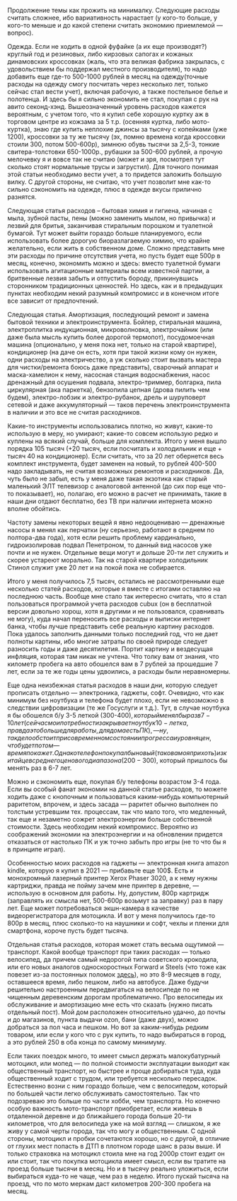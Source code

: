 Продолжение темы как прожить на минималку. Следующие расходы считать сложнее, ибо вариативность нарастает (у кого-то больше, у кого-то меньше и до какой степени считать экономию приемлемой — вопрос).

Одежда. Если не ходить в одной фуфайке (а их еще производят?) круглый год и резиновых, либо кирзовых сапогах и кожаных динамовских кроссовках (жаль, что эта великая фабрика закрылась, с удовольствием бы поддержал местного производителя), то надо добавить еще где-то 500-1000 рублей в месяц на одежду(точные расходы на одежду смогу посчитать через несколько лет, только сейчас стал вести учет), включая рабочую, а также постельное белье и полотенца. И здесь бы я сильно экономить не стал, покупая с рук на авито секонд-хэнд. Вышеозначенный уровень расходов кажется вероятным, с учетом того, что я купил себе хорошую куртку аж в торговом центре из кожзама за 5 т.р. (осенняя куртка, либо мото-куртка), знаю где купить неплохие джинсы за тысячу с копейками (уже 1200), кроссовки за ту же тысячу (эх, помню времена когда кроссовки стоили 300, потом 500-600р), зимнюю обувь тысячи за 2,5-3, тонкие свитера-толстовки 650-1000р., рубашки за 500-600 рублей, а прочую мелочевку я и вовсе так не считаю (может и зря, посмотрел тут сколько стоят нормальные трусы и загрустил). Для точного понимая этой статьи необходимо вести учет, а то придется заложить большую вилку. С другой стороны, не считаю, что учет позволит мне как-то сильно сэкономить на одежде, плюс в одежде вкусы прилично разнятся.

Следующая статья расходов – бытовая химия и гигиена, начиная с мыла, зубной пасты, пены (можно заменить мылом, но привычка) и лезвий для бритья, заканчивая стиральным порошком и туалетной бумагой. Тут может выйти гораздо больше планируемого, если использовать более дорогую биоразлагаемую химию, что крайне желательно, если жить в собственном доме. Сложно представить мне эти расходы по причине отсутствия учета, но пусть будет еще 500р в месяц, конечно, экономить можно и здесь: вместо туалетной бумаги использовать агитационные материалы всем известной партии, а бритвенные лезвия забыть и отпустить бороду, прикинувшись сторонником традиционных ценностей. Но здесь, как и в предыдущих пунктах необходим некий разумный компромисс и в конечном итоге все зависит от предпочтений.

Следующая статья. Амортизация, последующий ремонт и замена бытовой техники и электроинструмента. Бойлер, стиральная машина, электроплитка индукционная, микроволновка, электрочайник (или даже была мысль купить более дорогой термопот), посудомоечная машина (опционально, у меня пока нет, только на старой квартире), кондиционер (на даче он есть, хотя при такой жизни кому он нужен, одни расходы на электричество, а уж сколько стоит вызвать мастера для чистки/ремонта боюсь даже представить), сварочный аппарат и маска-хамелион к нему, насосная станция водоснабжения, насос дренажный для осушения подвала, электро-триммер, болгарка, пила циркулярная (ака паркетка), бензопила цепная (дрова пилить чем будем), электро-лобзик и электро-рубанок, дрель и шуруповерт сетевой и даже аккумуляторный — таков перечень электроинструмента в наличии и это все не считая расходников. 

Какие-то инструменты использовались плотно, но живут, какие-то использую в меру, но умирают; какие-то совсем использую редко и куплены на всякий случай, больше для комплекта. Итого у меня вышло порядка 105 тысяч (+20 тысяч, если посчитать и холодильник и еще + тысяч 40 на кондиционер). Если считать, что за 20 лет обернется весь комплект инструмента, будет заменен на новый, то рублей 400-500 надо закладывать, не считая возможных ремонтов и расходников. Да, чуть было не забыл, есть у меня даже такая экзотика как старый маленький ЭЛТ телевизор с аналоговой антенной (до сих пор еще что-то показывает), но, полагаю, его можно в расчет не принимать, такие в наши дни отдают бесплатно, без ТВ при наличии интернета можно вполне обойтись.

Частоту замены некоторых вещей я явно недооцениваю — дренажные насосы я менял как перчатки (ну серьезно, работают в среднем по полтора-два года), хотя если решить проблему кардинально, гидроизолировав подвал Пенетроном, то данный вид насосов уже почти и не нужен. Отдельные вещи могут и дольше 20-ти лет служить и скорее устареют морально. Так на старой квартире холодильник Стинол служит уже 20 лет и на покой пока не собирается.

Итого у меня получилось 7,5 тысяч, остались не рассмотренными еще несколько статей расходов, которые я вместе с итогами оставляю на последнюю часть.
Вообще мне стало так интересно считать, что я стал пользоваться программой учета расходов cubux (он в бесплатной версии довольно хорош, хотя я другими и не пользовался, сравнивать не могу), куда начал переносить все расходы и выписки интернет банка, чтобы лучше представить себе реальную картину расходов. Пока удалось заполнить данными только последний год, что не дает полноты картины, ибо многие затраты по своей природе следует разносить годы и даже десятилетия. Портит картину и вездесущая инфляция, которая там никак не учтена. Что толку вам от знания, что километр пробега на авто обошелся вам в 7 рублей за прошедшие 7 лет, если за те же годы цены удвоились, а расходы были неравномерны. 

Еще одна неизбежная статья расходов в наши дни, которую следует прописать отдельно — электроника, гаджеты, софт. Очевидно, что как минимум без ноутбука и телефона будет плохо, если не невозможно в следствии цифровизации (те же Госуслуги и т.д.). Тут, в случае ноутбука я бы обошелся б/у 3-5 леткой (300-400$), который менял бы раз в 7-10 лет (сейчас мои потребности закрывает ноутбук 10-летка, правда это больше для работы, для дома есть ПК), — ну, так дело обстоит при современном состоянии прогресса и уровня цен, что будет потом — время покажет. Однако телефон покупал бы новый (такова моя прихоть) из китайцев среднего ценового диапазона (200-300$), который пришлось бы менять раз в 6-7 лет. 

Можно и сэкономить еще, покупая б/у телефоны возрастом 3-4 года. Если вы особый фанат экономии на данной статье расходов, то можете ходить даже с кнопочным и пользоваться каким-нибудь компьютерный раритетом, впрочем, и здесь засада — раритет обычно выполнен по толстым устревшим тех. процессам, так что мало того, что медленный, так еще и незаметно сожрет электроэнергии больше собственной стоимости. Здесь необходим некий компромисс. Вероятно из соображений экономии на электроэнергии и на обновлении придется отказаться от настолько ПК и уж точно забыть про игры (не то что бы я в принципе играл).

Особенностью моих расходов на гаджеты — электронная книга amazon kindle, которую я купил в 2021 — прибавьте еще 100$. Есть и монохромный лазерный принтер Xerox Phaser 3020, а к нему нужны картриджи, правда не пойму зачем мне принтер в деревне, — использую в основном для работы. Ну, допустим, 800р картридж (заправлять их смысла нет, 500-600р возьмут за заправку) раз в пару лет. Еще может потребоваться экшн-камера в качестве видеорегистратора для мотоцикла. И вот у меня получилось где-то 800р в месяц, плюс сколько-то на наушники и софт, чехлы и пленки для смартфона, короче пусть будет тысяча.

Отдельная статья расходов, которая может стать весьма ощутимой — транспорт. Какой вообще транспорт при таких расходах — только велосипед, да причем самый недорогой типа советского крокодила, или его новых аналогов односкоростных Forward и Steels (что тоже как повезет из-за постоянных поломок [здесь]( https://sandyfoto.ru/obzor-velosipeda-forward-skif-28-line.html "Про велосипеды")), но это 8-9 месяцев в году, оставшееся время, либо пешком, либо на автобусе. Даже будучи решительно настроенным передвигаться на велосипеде по не чищенным деревенским дорогам проблематично. Про велосипеды их обслуживание и амортизацию мне есть что сказать (нужно писать отдельный пост). Мой дом расположен относительно удачно, до почты и до магазинов, пункта выдачи ozon, бани (даже двух), можно добраться за пол часа и пешком. Но вот за каким-нибудь редким товаром, или если у кого что с рук купить, то надо выбираться в город, а это рублей 250 в оба конца по самому минимуму.

Если таких поездок много, то имеет смысл держать малокубатурный мотоцикл, или мопед — по полной стоимости эксплуатации выходит как общественный транспорт, но быстрее и проще добираться туда, куда общественный ходит с трудом, или требуется несколько пересадок. Естественно возни с ним гораздо больше, чем с велосипедом, который по большей части легко обслуживать самостоятельно. Так что подозреваю это больше по части хобби, чем транспорта. Но конечно особую важность мото-транспорт приобретает, если живешь в отдаленной деревне и до ближайшего города больше 20-ти километров, что для велосипеда уже на мой взгляд — слишком, я же живу у самой черты города, так что могу и общественным. С одной стороны, мотоцикл и пробки сочетаются хорошо, но с другой, в отличие от глухих мест попасть в ДТП в плотном городе шанс в разы выше. И только страховка на мотоцикл стоила мне на год 2000р стоит ездит он или стоит, так что покупка мотоцикла имеет смысл, если вы тратите на проезд больше тысячи в месяц. Но и в тысячу реально уложиться, если выбираться куда-то не чаще, чем раз в неделю. Итого пускай тысяча на проезд, что по мото меркам даст километров 200-300 пробега на месяц.